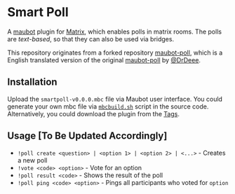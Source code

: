 # Smart Poll

A [maubot](https://github.com/maubot/maubot) plugin for
[Matrix](https://matrix.org/), which enables polls in matrix rooms.
The polls are *text-based*, so that they can also be used via bridges.

This repository originates from a forked repository
[maubot-poll](https://github.com/YingzhouLi/maubot-poll), which is a
English translated version of the original
[maubot-poll](https://github.com/DrDeee/maubot-poll) by
[@DrDeee](https://github.com/DrDeee).


## Installation

Upload the `smartpoll-v0.0.0.mbc` file via Maubot user interface.
You could generate your own mbc file via
[`mbcbuild.sh`](/mbcbuild.sh) script in the
source code. Alternatively, you could download the plugin from the
[Tags](../../tags).

## Usage [To Be Updated Accordingly]

- `!poll create <question> | <option 1> | <option 2> | <...>` -  Creates a new poll
- `!vote <code> <option>` - Vote for an option
- `!poll result <code>` - Shows the result of the poll
- `!poll ping <code> <option>` - Pings all participants who voted for `option`

